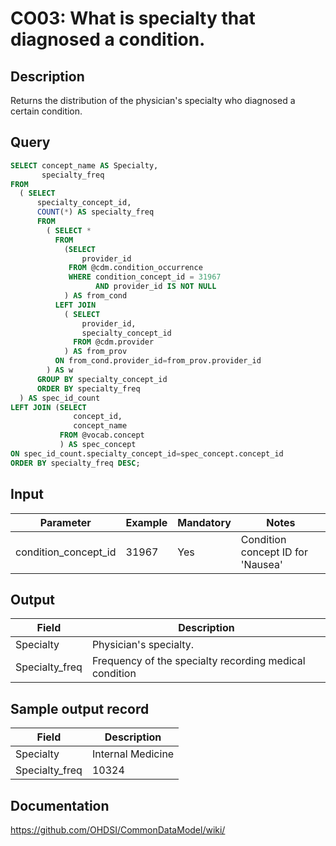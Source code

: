 <!---
Group:condition occurrence
Name:CO03: What is specialty that diagnosed a condition.
Author:Patrick Ryan
CDM Version: 5.0
-->

# CO03: What is specialty that diagnosed a condition.

## Description
Returns the distribution of the physician's specialty who diagnosed a certain condition.
## Query
```sql
SELECT concept_name AS Specialty, 
       specialty_freq
FROM  
  ( SELECT 
      specialty_concept_id, 
      COUNT(*) AS specialty_freq
      FROM 
        ( SELECT *
	      FROM 
	        (SELECT
	            provider_id
	         FROM @cdm.condition_occurrence 
	         WHERE condition_concept_id = 31967
	               AND provider_id IS NOT NULL
	        ) AS from_cond
          LEFT JOIN 
            ( SELECT 
                provider_id, 
                specialty_concept_id 
	          FROM @cdm.provider
	        ) AS from_prov
          ON from_cond.provider_id=from_prov.provider_id
        ) AS w
      GROUP BY specialty_concept_id
      ORDER BY specialty_freq
  ) AS spec_id_count
LEFT JOIN (SELECT 
              concept_id, 
              concept_name 
           FROM @vocab.concept
           ) AS spec_concept
ON spec_id_count.specialty_concept_id=spec_concept.concept_id
ORDER BY specialty_freq DESC;

```

## Input

|  Parameter |  Example |  Mandatory |  Notes |
| --- | --- | --- | --- |
| condition_concept_id | 31967 | Yes | Condition concept ID for 'Nausea' | |


## Output

|  Field |  Description |
| --- | --- |
| Specialty | Physician's specialty. | 
| Specialty_freq | Frequency of the specialty recording medical condition | 


## Sample output record

|  Field |  Description |
| --- | --- |
| Specialty | Internal Medicine | 
| Specialty_freq | 10324 | 

## Documentation
https://github.com/OHDSI/CommonDataModel/wiki/
